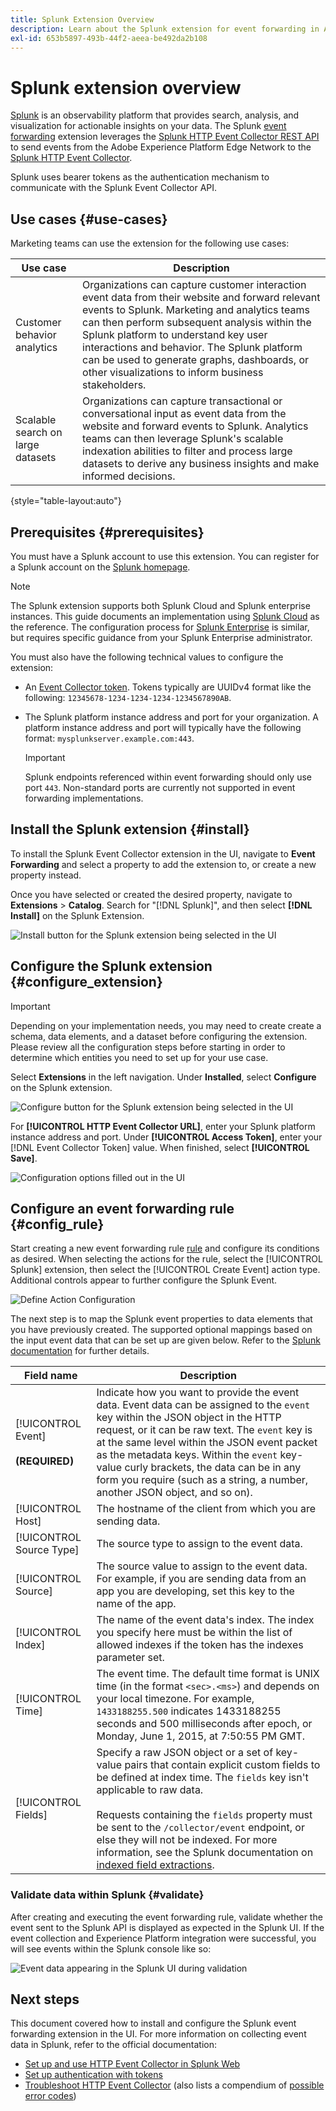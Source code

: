 ```yaml
---
title: Splunk Extension Overview
description: Learn about the Splunk extension for event forwarding in Adobe Experience Platform.
exl-id: 653b5897-493b-44f2-aeea-be492da2b108
---
```

# Splunk extension overview

[Splunk](https://www.splunk.com) is an observability platform that provides search, analysis, and visualization for actionable insights on your data. The Splunk [event forwarding](../../../ui/event-forwarding/overview.md) extension leverages the [Splunk HTTP Event Collector REST API](https://docs.splunk.com/Documentation/Splunk/8.2.5/Data/HECRESTendpoints) to send events from the Adobe Experience Platform Edge Network to the [Splunk HTTP Event Collector](https://docs.splunk.com/Documentation/Splunk/8.2.5/Data/UsetheHTTPEventCollector).

Splunk uses bearer tokens as the authentication mechanism to communicate with the Splunk Event Collector API.

## Use cases {#use-cases}

Marketing teams can use the extension for the following use cases:

| Use case | Description |
| --- | --- |
| Customer behavior analytics | Organizations can capture customer interaction event data from their website and forward relevant events to Splunk. Marketing and analytics teams can then perform subsequent analysis within the Splunk platform to understand key user interactions and behavior. The Splunk platform can be used to generate graphs, dashboards, or other visualizations to inform business stakeholders. |
| Scalable search on large datasets | Organizations can capture transactional or conversational input as event data from the website and forward events to Splunk. Analytics teams can then leverage Splunk's scalable indexation abilities to filter and process large datasets to derive any business insights and make informed decisions. |

{style="table-layout:auto"}

## Prerequisites {#prerequisites}

You must have a Splunk account to use this extension. You can register for a Splunk account on the [Splunk homepage](https://www.splunk.com/page/sign_up).

>[!NOTE]
>
> The Splunk extension supports both Splunk Cloud and Splunk enterprise instances. This guide documents an implementation using [Splunk Cloud](https://www.splunk.com/en_us/products/splunk-cloud-platform.html) as the reference. The configuration process for [Splunk Enterprise](https://www.splunk.com/en_us/products/splunk-enterprise.html) is similar, but requires specific guidance from your Splunk Enterprise administrator.

You must also have the following technical values to configure the extension:

* An [Event Collector token](https://docs.splunk.com/Documentation/Splunk/8.2.5/Data/UsetheHTTPEventCollector#Create_an_Event_Collector_token_on_Splunk_Cloud_Platform). Tokens typically are UUIDv4 format like the following: `12345678-1234-1234-1234-1234567890AB`.
* The Splunk platform instance address and port for your organization. A platform instance address and port will typically have the following format: `mysplunkserver.example.com:443`.

  >[!IMPORTANT]
  >
  > Splunk endpoints referenced within event forwarding should only use port `443`. Non-standard ports are currently not supported in event forwarding implementations.

## Install the Splunk extension {#install}

To install the Splunk Event Collector extension in the UI, navigate to **Event Forwarding** and select a property to add the extension to, or create a new property instead.

Once you have selected or created the desired property, navigate to **Extensions** > **Catalog**. Search for "[!DNL Splunk]", and then select **[!DNL Install]** on the Splunk Extension.

![Install button for the Splunk extension being selected in the UI](../../../images/extensions/server/splunk/install.png)

## Configure the Splunk extension {#configure_extension}

>[!IMPORTANT]
>
>Depending on your implementation needs, you may need to create create a schema, data elements, and a dataset before configuring the extension. Please review all the configuration steps before starting in order to determine which entities you need to set up for your use case.

Select **Extensions** in the left navigation. Under **Installed**, select **Configure** on the Splunk extension.

![Configure button for the Splunk extension being selected in the UI](../../../images/extensions/server/splunk/configure.png)

For **[!UICONTROL HTTP Event Collector URL]**, enter your Splunk platform instance address and port. Under **[!UICONTROL Access Token]**, enter your [!DNL Event Collector Token] value. When finished, select **[!UICONTROL Save]**.

![Configuration options filled out in the UI](../../../images/extensions/server/splunk/input.png)

## Configure an event forwarding rule {#config_rule}

Start creating a new event forwarding rule [rule](../../../ui/managing-resources/rules.md) and configure its conditions as desired. When selecting the actions for the rule, select the [!UICONTROL Splunk] extension, then select the [!UICONTROL Create Event] action type. Additional controls appear to further configure the Splunk Event.

![Define Action Configuration](../../../images/extensions/server/splunk/action-configurations.png)

The next step is to map the Splunk event properties to data elements that you have previously created. The supported optional mappings based on the input event data that can be set up are given below. Refer to the [Splunk documentation](https://docs.splunk.com/Documentation/Splunk/8.2.5/Data/FormateventsforHTTPEventCollector#Event_metadata) for further details.

| Field name | Description |
| --- | --- |
| [!UICONTROL Event]<br><br>**(REQUIRED)** | Indicate how you want to provide the event data. Event data can be assigned to the `event` key within the JSON object in the HTTP request, or it can be raw text. The `event` key is at the same level within the JSON event packet as the metadata keys. Within the `event` key-value curly brackets, the data can be in any form you require (such as a string, a number, another JSON object, and so on). |
| [!UICONTROL Host] | The hostname of the client from which you are sending data. |
| [!UICONTROL Source Type] | The source type to assign to the event data. |
| [!UICONTROL Source] | The source value to assign to the event data. For example, if you are sending data from an app you are developing, set this key to the name of the app. |
| [!UICONTROL Index] | The name of the event data's index. The index you specify here must be within the list of allowed indexes if the token has the indexes parameter set. |
| [!UICONTROL Time] | The event time. The default time format is UNIX time (in the format `<sec>.<ms>`) and depends on your local timezone. For example, `1433188255.500` indicates 1433188255 seconds and 500 milliseconds after epoch, or Monday, June 1, 2015, at 7:50:55 PM GMT. |
| [!UICONTROL Fields] | Specify a raw JSON object or a set of key-value pairs that contain explicit custom fields to be defined at index time.  The `fields` key isn't applicable to raw data.<br><br>Requests containing the `fields` property must be sent to the `/collector/event` endpoint, or else they will not be indexed. For more information, see the Splunk documentation on [indexed field extractions](https://docs.splunk.com/Documentation/Splunk/8.2.5/Data/IFXandHEC). |

### Validate data within Splunk {#validate}

After creating and executing the event forwarding rule, validate whether the event sent to the Splunk API is displayed as expected in the Splunk UI. If the event collection and Experience Platform integration were successful, you will see events within the Splunk console like so:

![Event data appearing in the Splunk UI during validation](../../../images/extensions/server/splunk/splunk-data.png)

## Next steps

This document covered how to install and configure the Splunk event forwarding extension in the UI. For more information on collecting event data in Splunk, refer to the official documentation:

* [Set up and use HTTP Event Collector in Splunk Web ](https://docs.splunk.com/Documentation/Splunk/8.2.5/Data/UsetheHTTPEventCollector)
* [Set up authentication with tokens](https://docs.splunk.com/Documentation/Splunk/8.2.5/Security/Setupauthenticationwithtokens#Prerequisites_for_activating_tokens)
* [Troubleshoot HTTP Event Collector](https://docs.splunk.com/Documentation/Splunk/8.2.5/Data/TroubleshootHTTPEventCollector) (also lists a compendium of [possible error codes](https://docs.splunk.com/Documentation/Splunk/8.2.5/Data/TroubleshootHTTPEventCollector#Possible_error_codes))
